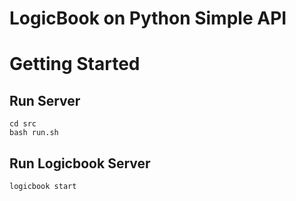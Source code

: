 # LogicBook on Python Simple API

# Getting Started

## Run Server
```
cd src
bash run.sh
```

## Run Logicbook Server
```
logicbook start
```